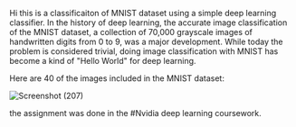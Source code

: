 Hi this is a classificaiton of MNIST dataset using a simple deep learning classifier.
In the history of deep learning, the accurate image classification of the MNIST dataset, a collection of 70,000 grayscale images of handwritten digits from 0 to 9, was a major development. While today the problem is considered trivial, doing image classification with MNIST has become a kind of "Hello World" for deep learning.

Here are 40 of the images included in the MNIST dataset:

![Screenshot (207)](https://user-images.githubusercontent.com/96221851/204199727-09a26be1-b614-4cd8-bf3c-29222e6f0e3d.png)

the assignment was done in the #Nvidia deep learning coursework.
